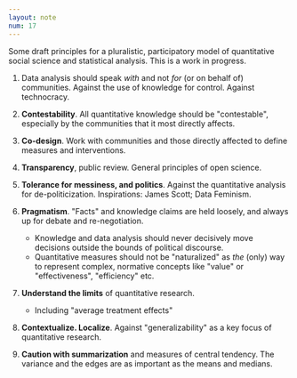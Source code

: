 ```yaml
---
layout: note
num: 17
---
```


Some draft principles for a pluralistic, participatory model of quantitative social science and statistical analysis. This is a work in progress. 

1. Data analysis should speak *with* and not *for* (or on behalf of) communities. Against the use of knowledge for control. Against technocracy.

2. **Contestability**. All quantitative knowledge should be "contestable", especially by the communities that it most directly affects. 

2. **Co-design**. Work with communities and those directly affected to define measures and interventions. 

3. **Transparency**, public review. General principles of open science.

4. **Tolerance for messiness, and politics**. Against the quantitative analysis for de-politicization. Inspirations: James Scott; Data Feminism. 

5. **Pragmatism**. "Facts" and knowledge claims are held loosely, and always up for debate and re-negotiation. 
    * Knowledge and data analysis should never decisively move decisions outside the bounds of political discourse. 
    * Quantitative measures should not be "naturalized" as *the* (only) way to represent complex, normative concepts like "value" or "effectiveness", "efficiency" etc.

6. **Understand the limits** of quantitative research. 
    * Including "average treatment effects" 

7. **Contextualize. Localize**. Against "generalizability" as a key focus of quantitative research. 

8. **Caution with summarization** and measures of central tendency. The variance and the edges are as important as the means and medians. 